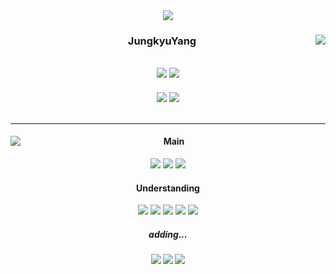 <!-- Header -->
<div align="center">
  <a href="https://git.io/typing-svg"><img src="https://readme-typing-svg.herokuapp.com?font=Oleo+Script&color=000000&size=35&center=true&vCenter=true&width=404&height=53&lines=%E3%80%80%E3%80%80Thanks+for+comming+:D+%E3%80%80%E3%80%80" />
</div>
  
<div align="center">
  
  <!-- github state -->
  <a href="https://github.com/jungkyuYang/"><img align="right" src="https://github-readme-stats.vercel.app/api?username=jungkyuYang&hide=stars,issues,contribs&count_private=true&show_icons=true&theme=default"/></a>
   
  <!-- profile -->
  <h3>JungkyuYang</h3>
  <h2><a href="https://hits.seeyoufarm.com"><img src="https://hits.seeyoufarm.com/api/count/incr/badge.svg?url=https%3A%2F%2Fgithub.com%2FjungkyuYang%2F&count_bg=%23000000&title_bg=%23000000&icon=github.svg&icon_color=%23FFFFFF&title=hits&edge_flat=false"/></a>
  <a href="https://solved.ac/yangjung8590"><img src="http://mazassumnida.wtf/api/mini/generate_badge?boj=yangjung8590"/></a></h2>
  <a href="https://velog.io/@jungkyu_lol"><img src="https://img.shields.io/badge/jungkyu__lol.log-3DDC84?style=flat-square&logo=Velog&logoColor=white"/></a>
  <a href="https://cheerful-ruby-3bb.notion.site/12153f97a80649caa100debe385e59d5"><img src="https://img.shields.io/badge/jungkyu__lol-ffffff?style=flat-square&logo=notion&logoColor=black"/></a>
</div>

<br>

<hr>
  <!-- github rate -->
<div align="center">
    <a href="https://github.com/anuraghazra/github-readme-stats"><img align="left" src="https://github-readme-stats.vercel.app/api?username=jungkyuYang&layout=compact&theme=default"/></a>
  
  <!-- skill -->
  <h4>Main</h4>
    <img src="https://img.shields.io/badge/JavaScript(ES6+)-F7DF1E?style=flat-square&logo=JavaScript&logoColor=FFFFFF"/>
    <img src="https://img.shields.io/badge/Typescript-3178C6?style=flat-square&logo=Typescript&logoColor=FFFFFF"/>
    <img src="https://img.shields.io/badge/React-61DAFB?style=flat-square&logo=React&logoColor=FFFFFF"/>
  
  <h4>Understanding</h4>
    <img src="https://img.shields.io/badge/Jira-0052CC?style=flat-square&logo=Jira&logoColor=FFFFFF"/>
    <img src="https://img.shields.io/badge/Conventionalcommits-FE5196?style=flat-square&logo=conventionalcommits&logoColor=FFFFFF"/>
    <img src="https://img.shields.io/badge/Illustrator-FF9A00?style=flat-square&logo=adobeillustrator&logoColor=FFFFFF"/>
    <img src="https://img.shields.io/badge/styled_components-DB7093?style=flat-square&logo=styled-components&logoColor=FFFFFF"/>
    <img src="https://img.shields.io/badge/Sass-DB7093?style=flat-square&logo=Sass&logoColor=FFFFFF"/>
 
  <br>
  
  <h5>adding...<h5>
    <img src="https://img.shields.io/badge/Next.js-000000?style=flat-square&logo=Next.js&logoColor=FFFFFF"/>
    <img src="https://img.shields.io/badge/Redux-764ABC?style=flat-square&logo=Redux&logoColor=FFFFFF"/>
    <img src="https://img.shields.io/badge/Figma-F24E1E?style=flat-square&logo=Figma&logoColor=white"/>
</div>
  



